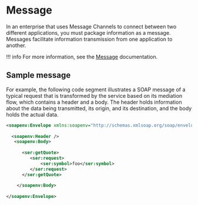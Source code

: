 # Message

In an enterprise that uses Message Channels to connect between two different applications, you must package information as a message. Messages facilitate information transmission from one application to another. 

!!! info
    For more information, see the [Message](https://www.enterpriseintegrationpatterns.com/patterns/messaging/Message.html) documentation.

## Sample message

For example, the following code segment illustrates a SOAP message of a typical request that is transformed by the service based on its mediation flow, which contains a header and a body. The header holds information about the data being transmitted, its origin, and its destination, and the body holds the actual data.

```xml
<soapenv:Envelope xmlns:soapenv="http://schemas.xmlsoap.org/soap/envelope/" xmlns:ser="http://services.samples" xmlns:xsd="http://services.samples/xsd">
 
  <soapenv:Header />
   <soapenv:Body>
 
      <ser:getQuote>       
         <ser:request>
             <ser:symbol>foo</ser:symbol>
         </ser:request>     
      </ser:getQuote>
 
    </soapenv:Body>
 
</soapenv:Envelope>
```
